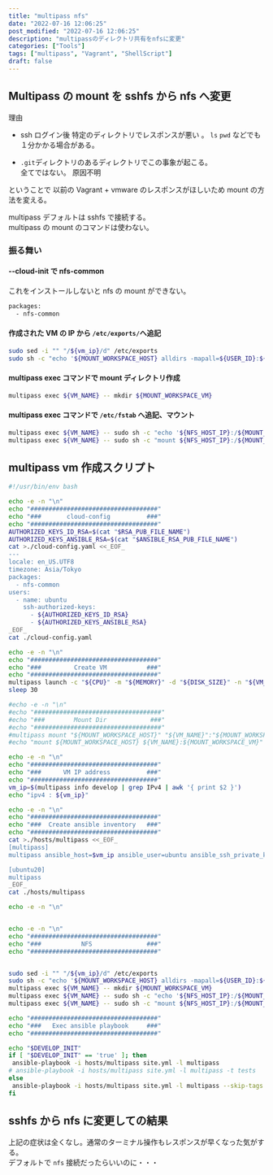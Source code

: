 ```yaml
---
title: "multipass nfs"
date: "2022-07-16 12:06:25"
post_modified: "2022-07-16 12:06:25"
description: "multipassのディレクトリ共有をnfsに変更"
categories: ["Tools"]
tags: ["multipass", "Vagrant", "ShellScript"]
draft: false
---
```


## Multipass の mount を sshfs から nfs へ変更

理由

- ssh ログイン後 特定のディレクトリでレスポンスが悪い 。
  `ls` `pwd` などでも １分かかる場合がある。

- `.git`ディレクトリのあるディレクトリでこの事象が起こる。  
  全てではない。 原因不明

ということで 以前の Vagrant + vmware のレスポンスがほしいため mount の方法を変える。

multipass デフォルトは sshfs で接続する。  
multipass の mount のコマンドは使わない。

### 振る舞い

#### --cloud-init で nfs-common

これをインストールしないと nfs の mount ができない。

```bash
packages:
  - nfs-common
```

#### 作成された VM の IP から `/etc/exports/`へ追記

```bash
sudo sed -i "" "/${vm_ip}/d" /etc/exports
sudo sh -c "echo '${MOUNT_WORKSPACE_HOST} alldirs -mapall=${USER_ID}:${GROUP_ID}  ${vm_ip}' >> /etc/exports"
```

#### multipass exec コマンドで mount ディレクトリ作成

```bash
multipass exec ${VM_NAME} -- mkdir ${MOUNT_WORKSPACE_VM}
```

#### multipass exec コマンドで `/etc/fstab` へ追記、マウント

```bash
multipass exec ${VM_NAME} -- sudo sh -c "echo '${NFS_HOST_IP}:/${MOUNT_WORKSPACE_HOST} ${MOUNT_WORKSPACE_VM} nfs auto,nofail,noatime,nolock,intr,tcp,actimeo=1800 0 0' >> /etc/fstab"
multipass exec ${VM_NAME} -- sudo sh -c "mount ${NFS_HOST_IP}:/${MOUNT_WORKSPACE_HOST} ${MOUNT_WORKSPACE_VM}"
```

## multipass vm 作成スクリプト

```bash
#!/usr/bin/env bash

echo -e -n "\n"
echo "###################################"
echo "###       cloud-config          ###"
echo "###################################"
AUTHORIZED_KEYS_ID_RSA=$(cat "$RSA_PUB_FILE_NAME")
AUTHORIZED_KEYS_ANSIBLE_RSA=$(cat "$ANSIBLE_RSA_PUB_FILE_NAME")
cat >./cloud-config.yaml <<_EOF_
---
locale: en_US.UTF8
timezone: Asia/Tokyo
packages:
  - nfs-common
users:
  - name: ubuntu
    ssh-authorized-keys:
      - ${AUTHORIZED_KEYS_ID_RSA}
      - ${AUTHORIZED_KEYS_ANSIBLE_RSA}
_EOF_
cat ./cloud-config.yaml

echo -e -n "\n"
echo "###################################"
echo "###         Create VM           ###"
echo "###################################"
multipass launch -c "${CPU}" -m "${MEMORY}" -d "${DISK_SIZE}" -n "${VM_NAME}" "${VM_VERSION}" --cloud-init "${CLOUD_INIT}"
sleep 30

#echo -e -n "\n"
#echo "###################################"
#echo "###        Mount Dir            ###"
#echo "###################################"
#multipass mount "${MOUNT_WORKSPACE_HOST}" "${VM_NAME}":"${MOUNT_WORKSPACE_VM}"
#echo "mount ${MOUNT_WORKSPACE_HOST} ${VM_NAME}:${MOUNT_WORKSPACE_VM}"

echo -e -n "\n"
echo "###################################"
echo "###      VM IP address          ###"
echo "###################################"
vm_ip=$(multipass info develop | grep IPv4 | awk '{ print $2 }')
echo "ipv4 : ${vm_ip}"

echo -e -n "\n"
echo "###################################"
echo "###  Create ansible inventory   ###"
echo "###################################"
cat >./hosts/multipass <<_EOF_
[multipass]
multipass ansible_host=$vm_ip ansible_user=ubuntu ansible_ssh_private_key_file=$RSA_FILE_NAME ansible_ssh_common_args='-o StrictHostKeyChecking=no'

[ubuntu20]
multipass
_EOF_
cat ./hosts/multipass

echo -e -n "\n"


echo -e -n "\n"
echo "###################################"
echo "###           NFS               ###"
echo "###################################"


sudo sed -i "" "/${vm_ip}/d" /etc/exports
sudo sh -c "echo '${MOUNT_WORKSPACE_HOST} alldirs -mapall=${USER_ID}:${GROUP_ID}  ${vm_ip}' >> /etc/exports"
multipass exec ${VM_NAME} -- mkdir ${MOUNT_WORKSPACE_VM}
multipass exec ${VM_NAME} -- sudo sh -c "echo '${NFS_HOST_IP}:/${MOUNT_WORKSPACE_HOST} ${MOUNT_WORKSPACE_VM} nfs auto,nofail,noatime,nolock,intr,tcp,actimeo=1800 0 0' >> /etc/fstab"
multipass exec ${VM_NAME} -- sudo sh -c "mount ${NFS_HOST_IP}:/${MOUNT_WORKSPACE_HOST} ${MOUNT_WORKSPACE_VM}"

echo "###################################"
echo "###   Exec ansible playbook     ###"
echo "###################################"

echo "$DEVELOP_INIT"
if [ "$DEVELOP_INIT" == 'true' ]; then
 ansible-playbook -i hosts/multipass site.yml -l multipass
# ansible-playbook -i hosts/multipass site.yml -l multipass -t tests
else
 ansible-playbook -i hosts/multipass site.yml -l multipass --skip-tags develop_init
fi

```

## sshfs から nfs に変更しての結果

上記の症状は全くなし。通常のターミナル操作もレスポンスが早くなった気がする。  
デフォルトで `nfs` 接続だったらいいのに・・・
